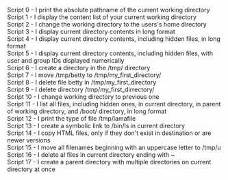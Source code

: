 Script 0 - I print the absolute pathname of the current working directory  
Script 1 - I display the content list of your current working directory   
Script 2 - I change the working directory to the users's home directory  
Script 3 - I display current directory contents in long format   
Script 4 - I display current directory contents, including hidden files, in long format   
Script 5 - I display current directory contents, including hidden files, with user and group IDs displayed numerically   
Script 6 - I create a directory in the /tmp/ directory   
Script 7 - I move /tmp/betty to /tmp/my_first_directory/   
Script 8 - I delete file betty in /tmp/my_first_directory   
Script 9 - I delete directory /tmp/my_first_dirrectory/   
Script 10 - I change working directory to previous one   
Script 11 - I list all files, including hidden ones, in current directory, in parent of working directory, and /boot/ directory, in long format    
Script 12 - I print the type of file /tmp/iamafile    
Script 13 - I create a symbolic link to /bin/ls in current directory   
Script 14 - I copy HTML files, only if they don't exist in destination or are newer versions   
Script 15 - I move all filenames beginning with an uppercase letter to /tmp/u   
Script 16 - I delete al files in current directory ending with ~    
Script 17 - I create a parent directory with multiple directories on current directory at once    

